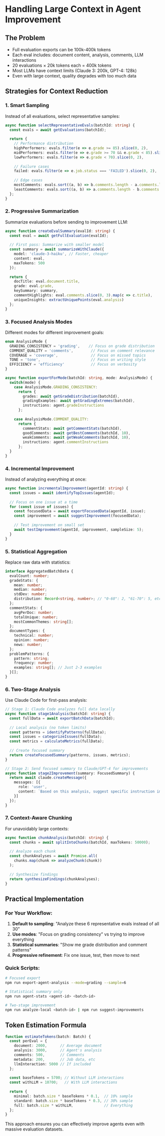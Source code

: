 <!-- Created: 2025-06-22 11:41:52 -->
# Handling Large Context in Agent Improvement

## The Problem
- Full evaluation exports can be 100k-400k tokens
- Each eval includes: document content, analysis, comments, LLM interactions
- 20 evaluations × 20k tokens each = 400k tokens
- Most LLMs have context limits (Claude 3: 200k, GPT-4: 128k)
- Even with large context, quality degrades with too much data

## Strategies for Context Reduction

### 1. Smart Sampling
Instead of all evaluations, select representative samples:

```typescript
async function selectRepresentativeEvals(batchId: string) {
  const evals = await getEvaluations(batchId);
  
  return {
    // Performance distribution
    highPerformers: evals.filter(e => e.grade >= 85).slice(0, 2),
    midPerformers: evals.filter(e => e.grade >= 70 && e.grade < 85).slice(0, 2),
    lowPerformers: evals.filter(e => e.grade < 70).slice(0, 2),
    
    // Failure cases
    failed: evals.filter(e => e.job.status === 'FAILED').slice(0, 2),
    
    // Edge cases
    mostComments: evals.sort((a, b) => b.comments.length - a.comments.length).slice(0, 1),
    leastComments: evals.sort((a, b) => a.comments.length - b.comments.length).slice(0, 1),
  };
}
```

### 2. Progressive Summarization
Summarize evaluations before sending to improvement LLM:

```typescript
async function createEvalSummary(evalId: string) {
  const eval = await getFullEvaluation(evalId);
  
  // First pass: Summarize with smaller model
  const summary = await summarizeWithClaude({
    model: 'claude-3-haiku', // Faster, cheaper
    content: eval,
    maxTokens: 500
  });
  
  return {
    docTitle: eval.document.title,
    grade: eval.grade,
    keySummary: summary,
    commentHighlights: eval.comments.slice(0, 3).map(c => c.title),
    uniqueInsights: extractUniquePoints(eval.analysis)
  };
}
```

### 3. Focused Analysis Modes
Different modes for different improvement goals:

```typescript
enum AnalysisMode {
  GRADING_CONSISTENCY = 'grading',    // Focus on grade distribution
  COMMENT_QUALITY = 'comments',        // Focus on comment relevance
  COVERAGE = 'coverage',               // Focus on missed topics
  TONE = 'tone',                       // Focus on writing style
  EFFICIENCY = 'efficiency'            // Focus on verbosity
}

async function exportForMode(batchId: string, mode: AnalysisMode) {
  switch(mode) {
    case AnalysisMode.GRADING_CONSISTENCY:
      return {
        grades: await getGradeDistribution(batchId),
        gradingExamples: await getGradingExtremes(batchId),
        instructions: agent.gradeInstructions
      };
    
    case AnalysisMode.COMMENT_QUALITY:
      return {
        commentStats: await getCommentStats(batchId),
        goodComments: await getBestComments(batchId, 10),
        weakComments: await getWeakComments(batchId, 10),
        instructions: agent.commentInstructions
      };
  }
}
```

### 4. Incremental Improvement
Instead of analyzing everything at once:

```typescript
async function incrementalImprovement(agentId: string) {
  const issues = await identifyTopIssues(agentId);
  
  // Focus on one issue at a time
  for (const issue of issues) {
    const focusedData = await exportFocusedData(agentId, issue);
    const improvement = await suggestImprovement(focusedData);
    
    // Test improvement on small set
    await testImprovement(agentId, improvement, sampleSize: 5);
  }
}
```

### 5. Statistical Aggregation
Replace raw data with statistics:

```typescript
interface AggregatedBatchData {
  evalCount: number;
  gradeStats: {
    mean: number;
    median: number;
    stdDev: number;
    distribution: Record<string, number>; // "0-60": 2, "61-70": 5, etc
  };
  commentStats: {
    avgPerDoc: number;
    totalUnique: number;
    mostCommonThemes: string[];
  };
  documentTypes: {
    technical: number;
    opinion: number;
    news: number;
  };
  problemPatterns: {
    pattern: string;
    frequency: number;
    examples: string[]; // Just 2-3 examples
  }[];
}
```

### 6. Two-Stage Analysis
Use Claude Code for first-pass analysis:

```typescript
// Stage 1: Claude Code analyzes full data locally
async function stage1Analysis(batchId: string) {
  const fullData = await exportBatchData(batchId);
  
  // Local analysis (no token limits)
  const patterns = identifyPatterns(fullData);
  const issues = categorizeIssues(fullData);
  const metrics = calculateMetrics(fullData);
  
  // Create focused summary
  return createFocusedSummary(patterns, issues, metrics);
}

// Stage 2: Send focused summary to Claude/GPT-4 for improvements
async function stage2Improvement(summary: FocusedSummary) {
  return await claude.createMessage({
    messages: [{
      role: 'user',
      content: `Based on this analysis, suggest specific instruction improvements:\n${summary}`
    }]
  });
}
```

### 7. Context-Aware Chunking
For unavoidably large contexts:

```typescript
async function chunkAnalysis(batchId: string) {
  const chunks = await splitIntoChunks(batchId, maxTokens: 50000);
  
  // Analyze each chunk
  const chunkAnalyses = await Promise.all(
    chunks.map(chunk => analyzeChunk(chunk))
  );
  
  // Synthesize findings
  return synthesizeFindings(chunkAnalyses);
}
```

## Practical Implementation

### For Your Workflow:
1. **Default to sampling**: "Analyze these 6 representative evals instead of all 30"
2. **Use modes**: "Focus on grading consistency" vs trying to improve everything
3. **Statistical summaries**: "Show me grade distribution and comment patterns"
4. **Progressive refinement**: Fix one issue, test, then move to next

### Quick Scripts:
```bash
# Focused export
npm run export-agent-analysis --mode=grading --sample=6

# Statistical summary only  
npm run agent-stats <agent-id> <batch-id>

# Two-stage improvement
npm run analyze-local <batch-id> | npm run suggest-improvements
```

## Token Estimation Formula
```typescript
function estimateTokens(batch: Batch) {
  const perEval = {
    document: 2000,      // Average document
    analysis: 3000,      // Agent's analysis
    comments: 500,       // Comments
    metadata: 200,       // Job data, etc
    llmInteraction: 5000 // If included
  };
  
  const baseTokens = 5700; // Without LLM interactions
  const withLLM = 10700;   // With LLM interactions
  
  return {
    minimal: batch.size * baseTokens * 0.1,  // 10% sample
    standard: batch.size * baseTokens * 0.3, // 30% sample  
    full: batch.size * withLLM,              // Everything
  };
}
```

This approach ensures you can effectively improve agents even with massive evaluation datasets.